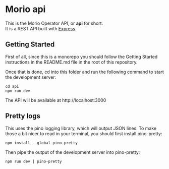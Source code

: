 # Morio api

This is the Morio Operator API, or **api** for short.  
It is a REST API built with [Express](https://expressjs.com/).

## Getting Started

First of all, since this is a monorepo you should follow the Getting Started
instructions in the README.md file in the root of this repository.

Once that is done, cd into this folder and run the following command to start the development server:

```
cd api
npm run dev
```

The API will be available at http://localhost:3000

## Pretty logs

This uses the pino logging library, which will output JSON lines.
To make those a bit nicer to read in your terminal, you should first install pino-pretty:

```
npm install --global pino-pretty
```

Then pipe the output of the development server into pino-pretty:

```
npm run dev | pino-pretty
```
